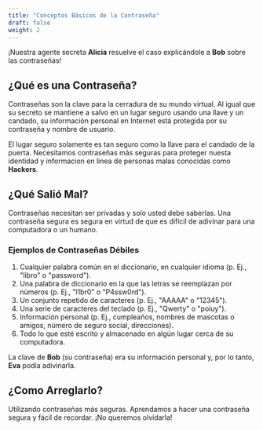 ```yaml
---
title: "Conceptos Básicos de la Contraseña"
draft: false
weight: 2
---
```


¡Nuestra agente secreta **Alicia** resuelve el caso explicándole a **Bob** sobre las contraseñas!

## ¿Qué es una Contraseña?

Contraseñas son la clave para la cerradura de su mundo virtual. Al igual que su secreto se mantiene a salvo en un lugar seguro usando una llave y un candado, su información personal en Internet está
protegida por su contraseña y nombre de usuario.

El lugar seguro solamente es tan seguro como la llave para el candado de la puerta. Necesitamos
contraseñas más seguras para proteger nuesta identidad y informacion en linea de personas malas
conocidas como **Hackers**.

## ¿Qué Salió Mal?

Contraseñas necesitan ser privadas y solo usted debe saberlas. Una contraseña segura es segura 
en virtud de que es difícil de adivinar para una computadora o un humano.

### Ejemplos de Contraseñas Débiles

1. Cualquier palabra común en el diccionario, en cualquier idioma (p. Ej., "libro" o "password").
2. Una palabra de diccionario en la que las letras se reemplazan por números (p. Ej., "l1br0" o "P4ssw0rd").
3. Un conjunto repetido de caracteres (p. Ej., "AAAAA" o "12345").
4. Una serie de caracteres del teclado (p. Ej., "Qwerty" o "poiuy").
5. Información personal (p. Ej., cumpleaños, nombres de mascotas o amigos, número de seguro social, direcciones).
6. Todo lo que esté escrito y almacenado en algún lugar cerca de su computadora.

La clave de **Bob** (su contraseña) era su información personal y, por lo tanto, **Eva** podía
adivinarla. 

## ¿Como Arreglarlo?

Utilizando contraseñas más seguras. Aprendamos a hacer una contraseña segura y fácil de recordar. ¡No
queremos olvidarla!
